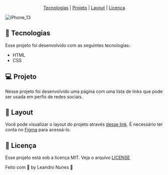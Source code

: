 <p align="center">
  <a href="#-Tecnologias">Tecnologias</a> |
  <a href="#-Projeto">Projeto</a> |
  <a href="#-Layout">Layout</a> |
  <a href="#-Licença">Licença</a>
</p>

![iPhone_13](https://user-images.githubusercontent.com/99052605/172717238-e1b3837c-f527-4f67-9cde-ede3d69e918f.png)

## 🚀 Tecnologias
Esse projeto foi desenvolvido com as seguintes tecnologias:

+ HTML
+ CSS

## 💻 Projeto
Nesse projeto foi desenvolvido uma página com uma lista de links que pode ser usada em perfis de redes sociais.

## 🔖 Layout
Você pode visualizar o layout do projeto através <a href="https://www.figma.com/file/44tFOvsL8Bf9bKYznESddX/DD-%2F-Social-links-(Copy)?node-id=0%3A1">desse link</a>. É necessário ter conta no <a href="https://www.figma.com/files/recent?fuid=1102968563677691331">Figma</a> para acessá-lo.

## 📝 Licença
Esse projeto está sob a licença MIT. Veja o arquivo <a href="https://github.com/leonunesdev/Redes-sociais/blob/main/LICENSE">LICENSE</a>

Feito com 💜 by Leandro Nunes 👋
